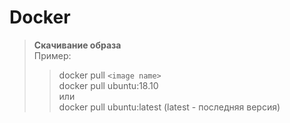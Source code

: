 # Docker

>**Скачивание образа** <br>Пример:
> > docker pull `<image name>` <br>
> > docker pull ubuntu:18.10  <br>
> > или <br>
> > docker pull ubuntu:latest (latest - последняя версия)
